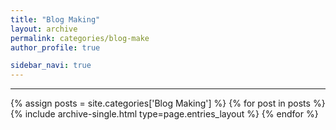 ```yaml
---
title: "Blog Making"
layout: archive
permalink: categories/blog-make
author_profile: true

sidebar_navi: true
---
```

***
{% assign posts = site.categories['Blog Making'] %}
{% for post in posts %} {% include archive-single.html type=page.entries_layout %} {% endfor %}